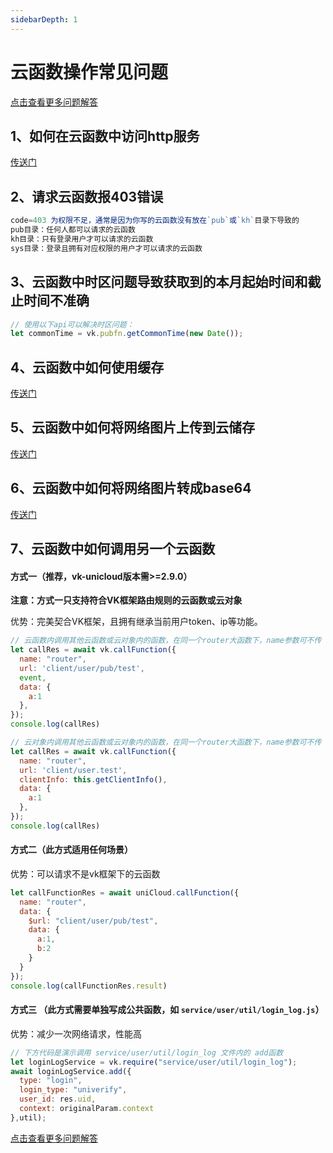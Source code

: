 ```yaml
---
sidebarDepth: 1
---
```


# 云函数操作常见问题

[点击查看更多问题解答](https://vkdoc.fsq.pub/client/question/question.html)

## 1、如何在云函数中访问http服务

[传送门](https://vkdoc.fsq.pub/client/jsapi.html#vk-request-%E4%BA%91%E7%AB%AF%E8%B0%83%E7%94%A8)

## 2、请求云函数报403错误

```js
code=403 为权限不足，通常是因为你写的云函数没有放在`pub`或`kh`目录下导致的
pub目录：任何人都可以请求的云函数
kh目录：只有登录用户才可以请求的云函数
sys目录：登录且拥有对应权限的用户才可以请求的云函数
```

## 3、云函数中时区问题导致获取到的本月起始时间和截止时间不准确

```js
// 使用以下api可以解决时区问题：
let commonTime = vk.pubfn.getCommonTime(new Date());
```

## 4、云函数中如何使用缓存

[传送门](https://vkdoc.fsq.pub/client/uniCloud/cache/cache.html)

## 5、云函数中如何将网络图片上传到云储存

[传送门](https://vkdoc.fsq.pub/client/question/question.html#%E4%BA%91%E5%87%BD%E6%95%B0%E4%B8%AD%E5%A6%82%E4%BD%95%E5%B0%86%E7%BD%91%E7%BB%9C%E5%9B%BE%E7%89%87%E4%B8%8A%E4%BC%A0%E5%88%B0%E4%BA%91%E5%82%A8%E5%AD%98)

## 6、云函数中如何将网络图片转成base64

[传送门](https://vkdoc.fsq.pub/client/question/question.html#%E4%BA%91%E5%87%BD%E6%95%B0%E4%B8%AD%E5%A6%82%E4%BD%95%E5%B0%86%E7%BD%91%E7%BB%9C%E5%9B%BE%E7%89%87%E8%BD%AC%E6%88%90base64)

## 7、云函数中如何调用另一个云函数

#### 方式一（推荐，vk-unicloud版本需>=2.9.0）
**注意：方式一只支持符合VK框架路由规则的云函数或云对象**

优势：完美契合VK框架，且拥有继承当前用户token、ip等功能。

```js
// 云函数内调用其他云函数或云对象内的函数，在同一个router大函数下，name参数可不传
let callRes = await vk.callFunction({
  name: "router",
  url: 'client/user/pub/test',
  event,
  data: {
    a:1
  },
});
console.log(callRes)

// 云对象内调用其他云函数或云对象内的函数，在同一个router大函数下，name参数可不传
let callRes = await vk.callFunction({
  name: "router",
  url: 'client/user.test',
  clientInfo: this.getClientInfo(),
  data: {
    a:1
  },
});
console.log(callRes)
```

#### 方式二（此方式适用任何场景）

优势：可以请求不是vk框架下的云函数

```js
let callFunctionRes = await uniCloud.callFunction({
  name: "router",
  data: {
    $url: "client/user/pub/test",
    data: {
      a:1,
      b:2
    }
  }
});
console.log(callFunctionRes.result)
```

#### 方式三 （此方式需要单独写成公共函数，如 `service/user/util/login_log.js`）

优势：减少一次网络请求，性能高

```js
// 下方代码是演示调用 service/user/util/login_log 文件内的 add函数
let loginLogService = vk.require("service/user/util/login_log");
await loginLogService.add({
  type: "login",
  login_type: "univerify",
  user_id: res.uid,
  context: originalParam.context
},util);
```
 
[点击查看更多问题解答](https://vkdoc.fsq.pub/client/question/question.html)
